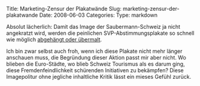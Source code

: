Title: Marketing-Zensur der Plakatwände
Slug: marketing-zensur-der-plakatwande
Date: 2008-06-03
Categories:
Type: markdown

Absolut lächerlich: Damit das Image der Saubermann-Schweiz ja nicht angekratzt wird, werden die peinlichen SVP-Abstimmungsplakate so schnell wie möglich [abgehängt oder übermalt](http://www.20min.ch/news/schweiz/story/13654382).

Ich bin zwar selbst auch froh, wenn ich diese Plakate nicht mehr länger anschauen muss, die Begründung dieser Aktion passt mir aber nicht. Wo blieben die Euro-Städte, wo blieb Schweiz Tourismus als es darum ging, diese Fremdenfeindlichkeit schürenden Initiativen zu bekämpfen? Diese Imagepolitur ohne jegliche inhaltliche Kritik lässt ein mieses Gefühl zurück.
